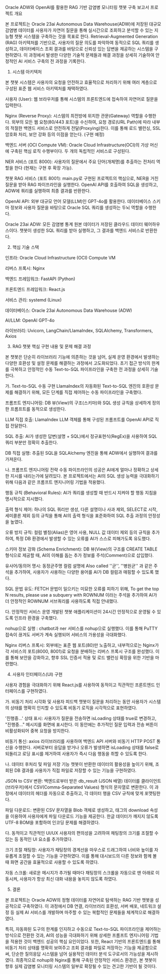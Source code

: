 Oracle ADW와 OpenAI를 활용한 RAG 기반 감염병 모니터링 챗봇 구축 보고서
프로젝트 개요

본 프로젝트는 Oracle 23ai Autonomous Data Warehouse(ADW)에 저장된 대규모 감염병 데이터를 사용자가 자연어 질문을 통해 실시간으로 조회하고 분석할 수 있는 지능형 챗봇 시스템을 구축하는 것을 목표로 한다.
Retrieval-Augmented Generation (RAG) 아키텍처를 기반으로, 사용자의 질문 의도를 파악하여 동적으로 SQL 쿼리를 생성하고, 데이터베이스 조회 결과를 바탕으로 신뢰성 있는 답변을 제공하는 시스템을 구현하였다.
이 과정에서 발생한 다양한 기술적 문제들과 해결 과정을 상세히 기술하여 안정적인 AI 서비스 구축의 전 과정을 기록한다.

1. 시스템 아키텍처

본 챗봇 시스템은 사용자의 요청을 안전하고 효율적으로 처리하기 위해 여러 계층으로 구성된 표준 웹 서비스 아키텍처를 채택하였다.

사용자 (User): 웹 브라우저를 통해 시스템의 프론트엔드에 접속하여 자연어로 질문을 입력한다.

Nginx (Reverse Proxy): 시스템의 최전방에 위치한 관문(Gateway) 역할을 수행한다. 외부의 모든 웹 요청(80/443 포트)을 수신하여, 요청 경로(URL Path)에 따라 내부의 적절한 백엔드 서비스로 안전하게 전달(Proxying)한다.
이를 통해 로드 밸런싱, SSL 암호화 처리, 보안 강화 등의 이점을 얻는다. (구현 예정)

백엔드 서버 (OCI Compute VM): Oracle Cloud Infrastructure(OCI)의 가상 머신에 구축된 핵심 로직 수행부이다. 두 개의 독립적인 서비스로 구성된다.

NER 서비스 (포트 8000): 사용자의 질문에서 주요 단어(개체명)를 추출하는 전처리 역할을 한다 (현재는 구현 후 확장 가능).

챗봇 RAG 서비스 (포트 8001): main.py로 구현된 프로젝트의 핵심으로, NER을 거친 질문을 받아 RAG 파이프라인을 실행한다. OpenAI API를 호출하여 SQL을 생성하고, ADW에 쿼리를 실행하여 최종 결과를 반환한다.

OpenAI API: 외부 대규모 언어 모델(LLM)인 GPT-4o를 활용한다. 데이터베이스 스키마 정보와 사용자 질문을 바탕으로 Oracle SQL 쿼리를 생성하는 두뇌 역할을 수행한다.

Oracle 23ai ADW: 모든 감염병 통계 원본 데이터가 저장된 클라우드 데이터 웨어하우스이다. 챗봇이 생성한 SQL 쿼리를 받아 실행하고, 그 결과를 백엔드 서비스로 반환한다.

2. 핵심 기술 스택

인프라: Oracle Cloud Infrastructure (OCI) Compute VM

리버스 프록시: Nginx

백엔드 프레임워크: FastAPI (Python)

프론트엔드 프레임워크: React.js

서비스 관리: systemd (Linux)

데이터베이스: Oracle 23ai Autonomous Data Warehouse (ADW)

AI/LLM: OpenAI GPT-4o

라이브러리: Uvicorn, LangChain/LlamaIndex, SQLAlchemy, Transformers, Axios

3. RAG 챗봇 핵심 구현 내용 및 문제 해결 과정

본 챗봇은 단순히 라이브러리 기능에 의존하는 것을 넘어, 실제 운영 환경에서 발생하는 다양한 호환성 및 설정 문제를 해결하는 과정에서 고도화되었다. 초기 접근 방식의 한계를 극복하고 안정적인 수동 Text-to-SQL 파이프라인을 구축한 전 과정을 상세히 기술한다.

가. Text-to-SQL 수동 구현
LlamaIndex의 자동화된 Text-to-SQL 엔진의 호환성 문제를 해결하기 위해, 모든 단계를 직접 제어하는 수동 파이프라인을 구축했다.

프롬프트 엔지니어링: DB 뷰(View)의 구조(스키마)와 SQL 생성 규칙을 상세하게 정의한 프롬프트를 동적으로 생성한다.

LLM 직접 호출: LlamaIndex LLM 객체를 통해 구성된 프롬프트를 OpenAI API로 직접 전달한다.

SQL 추출: AI가 생성한 답변(설명 + SQL)에서 정규표현식(RegEx)을 사용하여 SQL 쿼리 부분만 정확히 추출한다.

DB 직접 실행: 추출된 SQL을 SQLAlchemy 엔진을 통해 ADW에서 실행하여 결과를 가져온다.

나. 프롬프트 엔지니어링 전략
수동 파이프라인의 성공은 AI에게 얼마나 정확하고 상세한 지시를 내리는가에 달려있다. 본 프로젝트에서는 AI의 SQL 생성 능력을 극대화하기 위해 다음과 같은 프롬프트 엔지니어링 기법을 적용했다.

행동 규칙 (Behavioral Rules): AI가 쿼리를 생성할 때 반드시 지켜야 할 행동 지침을 명시적으로 지시했다.

출력 형식 제어: 하나의 SQL 쿼리만 생성, 다른 설명이나 사과 제외, SELECT로 시작, 세미콜론 제외 등의 규칙을 통해 AI의 출력 형식을 표준화하여 SQL 추출 과정의 안정성을 높였다.

오류 방지 규칙: 컬럼 별칭(Alias)은 영어 사용, NULL 값 데이터 제외 등의 규칙을 추가하여, 특정 DB 환경에서 발생할 수 있는 오류를 AI가 스스로 피해가도록 유도했다.

스키마 정보 강화 (Schema Enrichment): DB 뷰(View)의 구조를 CREATE TABLE 형식으로 제공할 때, AI의 이해를 돕는 추가 정보를 주석(Comment)으로 삽입했다.

유사어/동의어 명시: 동정균주명 컬럼 설명에 Also called ''균'', ''병원균'' 과 같은 주석을 추가하여, 사용자가 사용하는 다양한 용어를 AI가 DB 컬럼과 매핑할 수 있도록 했다.

SQL 문법 유도: FETCH 문법이 일으키는 미묘한 오류를 피하기 위해, To get the top N results, please use a subquery with ROWNUM 이라는 주석을 추가하여 AI가 더 안정적인 ROWNUM 서브쿼리를 사용하도록 직접 안내했다.

다. 안정적인 서비스 운영
개발된 챗봇 애플리케이션이 24시간 안정적으로 운영될 수 있도록 인프라 환경을 구축했다.

nohup으로 실행 : chatbot과 ner 서비스를 nohup으로 실행했다. 이를 통해 PuTTY 접속이 끊겨도 서버가 계속 실행되어 서비스의 가용성을 극대화했다.

Nginx 리버스 프록시: 외부에는 표준 웹 포트(80)만 노출하고, 내부적으로는 Nginx가 각 서비스의 포트(8000, 8001)로 요청을 분배하는 리버스 프록시 구조를 완성했다. 이를 통해 보안을 강화하고, 향후 SSL 인증서 적용 및 로드 밸런싱 확장을 위한 기반을 마련했다.

4. 사용자 인터페이스(UI) 구현

사용자 경험을 극대화하기 위해 React.js를 사용하여 동적이고 직관적인 프론트엔드 인터페이스를 구현하였다.

가. 비동기 처리 시각화 및 사용자 피드백
챗봇이 질문을 처리하는 동안 사용자가 시스템의 상태를 명확히 인지할 수 있도록 비동기 로직을 시각적으로 표현하였다.

'진행중...' 상태 표시: 사용자가 질문을 전송하면 isLoading 상태를 true로 변경하고, "진행중..." 메시지를 화면에 표시한다. 이 동안에는 추가적인 질문 입력과 전송 버튼이 비활성화되어 중복 요청을 방지한다.

비동기 통신: axios 라이브러리를 사용하여 백엔드 API 서버와 비동기 HTTP POST 통신을 수행한다. 서버로부터 응답을 받거나 오류가 발생하면 isLoading 상태를 false로 되돌리고 로딩 표시를 제거하여 사용자가 즉시 다음 행동을 취할 수 있도록 한다.

나. 데이터 후처리 및 파일 저장 기능
챗봇이 반환한 데이터의 활용성을 높이기 위해, 조회된 DB 결과를 사용자가 직접 파일로 저장할 수 있는 기능을 구현하였다.

JSON to CSV 변환: 백엔드로부터 받은 db_result (JSON 배열) 데이터를 클라이언트(브라우저)에서 CSV(Comma-Separated Values) 형식의 문자열로 변환한다. 이 과정에서 데이터의 헤더를 자동으로 추출하고, 각 데이터 행을 CSV 규칙에 맞게 포맷팅한다.

파일 다운로드: 변환된 CSV 문자열을 Blob 객체로 생성하고, <a> 태그의 download 속성을 이용하여 사용자에게 파일 다운로드 기능을 제공한다. 한글 데이터가 깨지지 않도록 UTF-8 BOM을 포함하여 인코딩 문제를 해결하였다.

다. 동적이고 직관적인 UI/UX
사용자의 편의성을 고려하여 채팅창의 크기를 조절할 수 있는 등 동적인 UI 요소를 추가하였다.

크기 조절 채팅창: 사용자가 채팅창의 경계선을 마우스로 드래그하여 너비와 높이를 자유롭게 조절할 수 있는 기능을 구현하였다. 이를 통해 대시보드의 다른 정보와 함께 볼 때 화면 공간을 효율적으로 사용할 수 있도록 하였다.

자동 스크롤: 새로운 메시지가 추가될 때마다 채팅창의 스크롤을 자동으로 맨 아래로 이동시켜, 사용자가 항상 최신 대화 내용을 놓치지 않도록 하였다.

5. 결론

본 프로젝트는 Oracle ADW의 정형 데이터를 자연어로 탐색하는 RAG 기반 챗봇을 성공적으로 구축하였다. 이 과정에서 DB 연결, 라이브러리 호환성, 서버 배포, 네트워크 설정 등 실제 AI 서비스를 개발하며 마주할 수 있는 복합적인 문제들을 체계적으로 해결하였다.

특히, 자동화된 도구의 한계를 인지하고 수동으로 Text-to-SQL 파이프라인을 제어하는 방식으로 전환한 것과, AI의 성능을 극대화하기 위해 상세한 프롬프트 엔지니어링 기법을 적용한 것이 백엔드 성공의 핵심 요인이었다.
또한, React 기반의 프론트엔드를 통해 비동기 처리 상태를 명확히 보여주고 조회 결과를 파일로 저장하는 기능을 제공함으로써, 단순한 질의응답 시스템을 넘어 실용적인 데이터 분석 도구로서의 가능성을 제시하였다.
최종적으로 nohup와 Nginx를 통해 구축된 안정적인 서비스 환경은, 본 챗봇이 향후 실제 감염병 모니터링 시스템의 일부로 확장될 수 있는 견고한 기반이 될 것이다.
